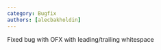 ```yaml
---
category: Bugfix
authors: [alecbakholdin]
---
```


Fixed bug with OFX with leading/trailing whitespace
